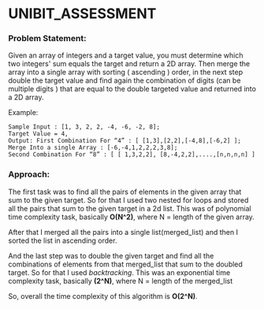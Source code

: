 # UNIBIT_ASSESSMENT
### Problem Statement:
Given an array of integers and a target value, you must determine which two integers' sum
equals the target and return a 2D array. Then merge the array into a single array with sorting (
ascending ) order, in the next step double the target value and find again the combination of
digits (can be multiple digits ) that are equal to the double targeted value and returned into a 2D
array.

Example: 
```
Sample Input : [1, 3, 2, 2, -4, -6, -2, 8];
Target Value = 4,
Output: First Combination For “4” : [ [1,3],[2,2],[-4,8],[-6,2] ];
Merge Into a single Array : [-6,-4,1,2,2,2,3,8];
Second Combination For “8” : [ [ 1,3,2,2], [8,-4,2,2],....,[n,n,n,n] ]
```

### Approach:
The first task was to find all the pairs of elements in the given array that sum to the given target.
So for that I used two nested for loops and stored all the pairs that sum to the given target in a 2d list.
This was of polynomial time complexity task, basically **O(N^2)**, where N = length of the given array.

After that I merged all the pairs into a single list(merged_list) and then I sorted the list in ascending order.

And the last step was to double the given target and find all the combinations of elements from that merged_list
that sum to the doubled target. So for that I used *backtracking*.
This was an exponential time complexity task, basically **(2^N)**, where N = length of the merged_list

So, overall the time complexity of this algorithm is **O(2^N)**.

